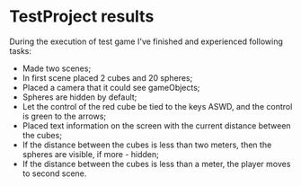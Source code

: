 # TestProject results

During the execution of test game I've finished and experienced following tasks:
- Made two scenes;
- In first scene placed 2 cubes and 20 spheres;
- Placed a camera that it could see gameObjects;
- Spheres are hidden by default;
- Let the control of the red cube be tied to the keys
ASWD, and the control is green to the arrows;
- Placed text information on the screen with the current distance between the cubes;
- If the distance between the cubes is less than two meters, then the spheres are visible, if
more - hidden;
- If the distance between the cubes is less than a meter, the player moves to second scene.
